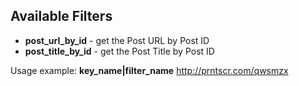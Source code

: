 ## Available Filters
- **post_url_by_id** - get the Post URL by Post ID
- **post_title_by_id** - get the Post Title by Post ID

Usage example: **key_name|filter_name** http://prntscr.com/qwsmzx